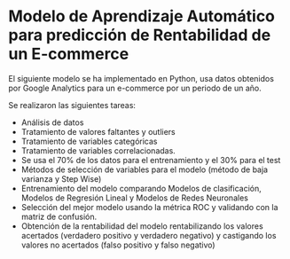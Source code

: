 # Modelo de Aprendizaje Automático para predicción de Rentabilidad de un E-commerce

El siguiente modelo se ha implementado en Python, usa datos obtenidos por Google Analytics para un e-commerce por un periodo de un año.

Se realizaron las siguientes tareas:
- Análisis de datos
- Tratamiento de valores faltantes y outliers
- Tratamiento de variables categóricas
- Tratamiento de variables correlacionadas.
- Se usa el 70% de los datos para el entrenamiento y el 30% para el test
- Métodos de selección de variables para el modelo (método de baja varianza y Step Wise)
- Entrenamiento del modelo comparando Modelos de clasificación, Modelos de Regresión Lineal y Modelos de Redes Neuronales
- Selección del mejor modelo usando la métrica ROC y validando con la matriz de confusión.
- Obtención de la rentabilidad del modelo rentabilizando los valores acertados (verdadero positivo y verdadero negativo) y castigando los valores no acertados (falso positivo y falso negativo)
